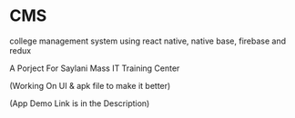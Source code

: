 # CMS
 college management system using react native, native base, firebase and redux
 
 A Porject For Saylani Mass IT Training Center
 
 (Working On UI & apk file to make it better)

(App Demo Link is in the Description)
